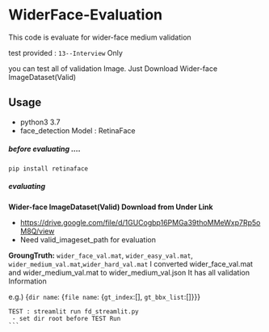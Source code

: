# WiderFace-Evaluation
This code is evaluate for wider-face medium validation

test provided : `13--Interview` Only

you can test all of validation Image.
Just Download Wider-face ImageDataset(Valid)

## Usage
* python3 3.7
* face_detection Model : RetinaFace

##### before evaluating ....
````
pip install retinaface
````

##### evaluating
**Wider-face ImageDataset(Valid) Download from Under Link**
- https://drive.google.com/file/d/1GUCogbp16PMGa39thoMMeWxp7Rp5oM8Q/view
- Need valid_imageset_path for evaluation

**GroungTruth:** `wider_face_val.mat`, `wider_easy_val.mat`, `wider_medium_val.mat`,`wider_hard_val.mat`
I converted wider_face_val.mat and wider_medium_val.mat to wider_medium_val.json
It has all validation Information

e.g.) {`dir name`: {`file name`: {`gt_index`:[], `gt_bbx_list`:[]}}}


````
TEST : streamlit run fd_streamlit.py 
 - set dir root before TEST Run
```